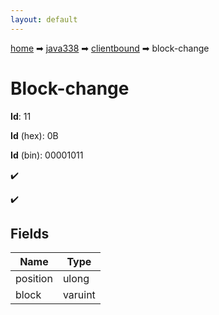 ```yaml
---
layout: default
---
```


[home](/) ➡ [java338](/protocol/java338) ➡ [clientbound](/protocol/java338/clientbound) ➡ block-change

# Block-change

**Id**: 11

**Id** (hex): 0B

**Id** (bin): 00001011

✔️

✔️

## Fields

Name | Type
---|---
position | ulong
block | varuint

